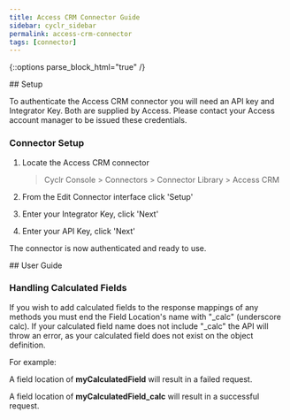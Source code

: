 ```yaml
---
title: Access CRM Connector Guide
sidebar: cyclr_sidebar
permalink: access-crm-connector
tags: [connector]
---
```

{::options parse_block_html="true" /}
<section class="card py-5 my-5">
## Setup

To authenticate the Access CRM connector you will need an API key and Integrator Key. Both are supplied by Access. Please contact your Access account manager to be issued these credentials.

### Connector Setup

1. Locate the Access CRM connector

   > Cyclr Console > Connectors > Connector Library > Access CRM

2. From the Edit Connector interface click 'Setup'

3. Enter your Integrator Key, click 'Next'

4. Enter your API Key, click 'Next'

The connector is now authenticated and ready to use.


</section>
<section class="card py-5 my-5">
## User Guide

### Handling Calculated Fields

If you wish to add calculated fields to the response mappings of any methods you must end the Field Location's name with "\_calc" (underscore calc). If your calculated field name does not include "\_calc" the API will throw an error, as your calculated field does not exist on the object definition.

For example:

A field location of **myCalculatedField** will result in a failed request.

A field location of **myCalculatedField_calc** will result in a successful request.

</section>
